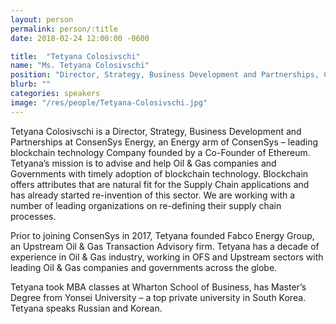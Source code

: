 ```yaml
---
layout: person
permalink: person/:title
date: 2018-02-24 12:00:00 -0600

title:  "Tetyana Colosivschi"
name: "Ms. Tetyana Colosivschi"
position: "Director, Strategy, Business Development and Partnerships, ConsenSys Energy"
blurb: ""
categories: speakers
image: "/res/people/Tetyana-Colosivschi.jpg"
---
```


Tetyana Colosivschi is a Director, Strategy, Business Development and Partnerships at ConsenSys Energy, an Energy arm of ConsenSys – leading blockchain technology Company founded by a Co-Founder of Ethereum. Tetyana’s mission is to advise and help Oil &amp; Gas companies and Governments with timely adoption of blockchain technology. Blockchain offers attributes that are natural fit for the Supply Chain applications and has already started re-invention of this sector. We are working with a number of leading organizations on re-defining their supply chain processes.

Prior to joining ConsenSys in 2017, Tetyana founded Fabco Energy Group, an Upstream Oil &amp; Gas Transaction Advisory firm. Tetyana has a decade of experience in Oil &amp; Gas industry, working in OFS and Upstream sectors with leading Oil &amp; Gas companies and governments across the globe.

Tetyana took MBA classes at Wharton School of Business, has Master’s Degree from Yonsei University – a top private university in South Korea. Tetyana speaks Russian and Korean.